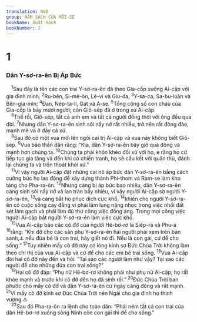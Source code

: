 ```yaml
---
translation: NVB
group: NĂM SÁCH CỦA MÔI-SE
bookName: Xuất Hành 
bookNumber: 2
---
```


<div class="title"><h1>1</h1><h3>Dân Y-sơ-ra-ên Bị Áp Bức </h3></div>
<span class="verse xu_1_1"> <sup>1</sup>Sau đây là tên các con trai Y-sơ-ra-ên đã theo Gia-cốp xuống Ai-cập với gia đình mình. </span>
<span class="verse xu_1_2"><sup>2</sup>Ru-bên, Si-mê-ôn, Lê-vi và Giu-đa, </span>
<span class="verse xu_1_3"><sup>3</sup>Y-sa-ca, Sa-bu-luân và Bên-gia-min; </span>
<span class="verse xu_1_4"><sup>4</sup>Đan, Nép-ta-li, Gát và A-se. </span>
<span class="verse xu_1_5"><sup>5</sup>Tổng cộng số con cháu của Gia-cốp là bảy mươi người; còn Giô-sép đã ở trong xứ Ai-cập. <br/></span>
<span class="verse xu_1_6"> <sup>6</sup>Thế rồi, Giô-sép, tất cả anh em và tất cả người đồng thời với ông đều qua đời. </span>
<span class="verse xu_1_7"><sup>7</sup>Nhưng dân Y-sơ-ra-ên sinh sôi nẩy nở rất nhiều, trở nên rất đông đảo, mạnh mẽ và ở đầy cả xứ. <br/></span>
<span class="verse xu_1_8"> <sup>8</sup>Sau đó có một vua mới lên ngôi cai trị Ai-cập và vua này không biết Giô-sép. </span>
<span class="verse xu_1_9"><sup>9</sup>Vua bảo thần dân rằng: “Kìa, dân Y-sơ-ra-ên bây giờ quá đông và mạnh hơn chúng ta. </span>
<span class="verse xu_1_10"><sup>10</sup>Chúng ta phải khôn khéo đối xử với họ, e rằng họ cứ tiếp tục gia tăng và đến khi có chiến tranh, họ sẽ cấu kết với quân thù, đánh lại chúng ta và trốn thoát khỏi xứ.” <br/></span>
<span class="verse xu_1_11"> <sup>11</sup>Vì vậy người Ai-cập đặt những cai nô áp bức dân Y-sơ-ra-ên bằng cách cưỡng bức họ lao động để xây dựng thành Phi-thom và Ram-se làm kho tàng cho Pha-ra-ôn. </span>
<span class="verse xu_1_12"><sup>12</sup>Nhưng càng bị áp bức bao nhiêu, dân Y-sơ-ra-ên càng sinh sôi nẩy nở và lan tràn bấy nhiêu, vì vậy người Ai-cập sợ người Y-sơ-ra-ên, </span>
<span class="verse xu_1_13"><sup>13</sup>và càng bắt họ phục dịch cực khổ, </span>
<span class="verse xu_1_14"><sup>14</sup>khiến cho người Y-sơ-ra-ên có cuộc sống cay đắng vì phải làm lụng nặng nhọc trong việc nhồi đất sét làm gạch và phải làm đủ thứ công việc đồng áng. Trong mọi công việc người Ai-cập bắt người Y-sơ-ra-ên làm việc cực khổ. <br/></span>
<span class="verse xu_1_15"> <sup>15</sup>Vua Ai-cập bảo các cô đỡ của người Hê-bơ-rơ là Siếp-ra và Phu-a </span>
<span class="verse xu_1_16"><sup>16</sup>rằng: “Khi đỡ cho các sản phụ Y-sơ-ra-ên hai người phải xem trên bàn sanh,<a data-toggle="tooltip" data-placement="bottom" title="Nt: hai tảng đá. Dụng cụ giúp sản phụ sinh">⚓</a> nếu đứa bé là con trai, hãy giết nó đi. Nếu là con gái, cứ để cho sống.” </span>
<span class="verse xu_1_17"><sup>17</sup>Tuy nhiên mấy cô đỡ này có lòng kính sợ Đức Chúa Trời không làm theo chỉ thị của vua Ai-cập và cứ để cho các em bé trai sống. </span>
<span class="verse xu_1_18"><sup>18</sup>Vua Ai-cập đòi hai cô đỡ này đến và hỏi: “Tại sao các người làm như vậy? Tại sao các người để cho những đứa con trai sống?” <br/></span>
<span class="verse xu_1_19"> <sup>19</sup>Hai cô đỡ đáp: “Phụ nữ Hê-bơ-rơ không phải như phụ nữ Ai-cập; họ rất khỏe mạnh và trước khi cô đỡ đến họ đã sinh rồi.” </span>
<span class="verse xu_1_20"><sup>20</sup>Đức Chúa Trời ban phước cho mấy cô đỡ và dân Y-sơ-ra-ên cứ ngày càng đông và rất mạnh. </span>
<span class="verse xu_1_21"><sup>21</sup>Vì mấy cô đỡ kính sợ Đức Chúa Trời nên Ngài cho gia đình họ thịnh vượng.<a data-toggle="tooltip" data-placement="bottom" title="Nt: Ngài ban cho các gia đình">⚓</a><br/></span>
<span class="verse xu_1_22"> <sup>22</sup>Sau đó Pha-ra-ôn ra lệnh cho toàn dân: “Phải ném tất cả con trai của dân Hê-bơ-rơ xuống sông Ninh còn con gái thì để cho sống.” <br/></span>
